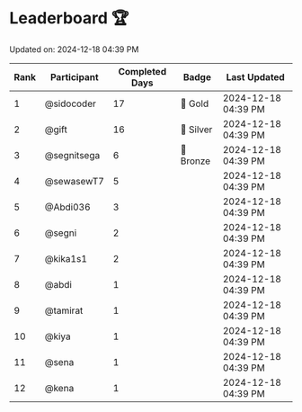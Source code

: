 # Leaderboard 🏆

Updated on: 2024-12-18 04:39 PM

| Rank | Participant       | Completed Days | Badge      | Last Updated         |
|------|-------------------|----------------|------------|----------------------|
| 1    | @sidocoder        | 17             | 🏅 Gold     | 2024-12-18 04:39 PM |
| 2    | @gift             | 16             | 🥈 Silver   | 2024-12-18 04:39 PM |
| 3    | @segnitsega       | 6              | 🥉 Bronze   | 2024-12-18 04:39 PM |
| 4    | @sewasewT7        | 5              |            | 2024-12-18 04:39 PM |
| 5    | @Abdi036          | 3              |            | 2024-12-18 04:39 PM |
| 6    | @segni            | 2              |            | 2024-12-18 04:39 PM |
| 7    | @kika1s1          | 2              |            | 2024-12-18 04:39 PM |
| 8    | @abdi             | 1              |            | 2024-12-18 04:39 PM |
| 9    | @tamirat          | 1              |            | 2024-12-18 04:39 PM |
| 10   | @kiya             | 1              |            | 2024-12-18 04:39 PM |
| 11   | @sena             | 1              |            | 2024-12-18 04:39 PM |
| 12   | @kena             | 1              |            | 2024-12-18 04:39 PM |
